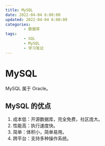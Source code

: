 ```yaml
---
title: MySQL
date: 2022-04-04 6:00:00
updated: 2022-04-04 6:00:00
categories:
        - 数据库
tags:
        - SQL
        - MySQL
        - 学习笔记
---
```


# MySQL

MySQL 属于 Oracle。

## MySQL 的优点

1. 成本低：开源数据库，完全免费，社区庞大。
2. 性能高：执行速度快。
3. 简单：体积小，简单易用。
4. 跨平台：支持多种操作系统。